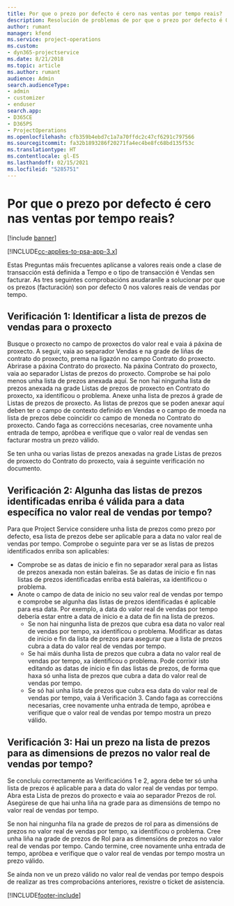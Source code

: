 ```yaml
---
title: Por que o prezo por defecto é cero nas ventas por tempo reais?
description: Resolución de problemas de por que o prezo por defecto é 0 nas vendas por tempo reais.
author: rumant
manager: kfend
ms.service: project-operations
ms.custom:
- dyn365-projectservice
ms.date: 8/21/2018
ms.topic: article
ms.author: rumant
audience: Admin
search.audienceType:
- admin
- customizer
- enduser
search.app:
- D365CE
- D365PS
- ProjectOperations
ms.openlocfilehash: cfb359b4ebd7c1a7a70ffdc2c47cf6291c797566
ms.sourcegitcommit: fa32b1893286f20271fa4ec4be8fc68bd135f53c
ms.translationtype: HT
ms.contentlocale: gl-ES
ms.lasthandoff: 02/15/2021
ms.locfileid: "5285751"
---
```

# <a name="why-is-price-defaulting-to-zero-on-time-sales-actuals"></a>Por que o prezo por defecto é cero nas ventas por tempo reais?

[!include [banner](../includes/psa-now-project-operations.md)]

[!INCLUDE[cc-applies-to-psa-app-3.x](../includes/cc-applies-to-psa-app-3x.md)]

Estas Preguntas máis frecuentes aplícanse a valores reais onde a clase de transacción está definida a Tempo e o tipo de transacción é Vendas sen facturar. As tres seguintes comprobacións axudaranlle a solucionar por que os prezos (facturación) son por defecto 0 nos valores reais de vendas por tempo.

## <a name="check-1-identify-the-sales-price-list-for-the-project"></a>Verificación 1: Identificar a lista de prezos de vendas para o proxecto

Busque o proxecto no campo de proxectos do valor real e vaia á páxina de proxecto. A seguir, vaia ao separador Vendas e na grade de liñas de contrato do proxecto, prema na ligazón no campo Contrato do proxecto. Abrirase a páxina Contrato do proxecto. Na páxina Contrato do proxecto, vaia ao separador Listas de prezos do proxecto. Comprobe se hai polo menos unha lista de prezos anexada aquí. Se non hai ningunha lista de prezos anexada na grade Listas de prezos de proxecto en Contrato do proxecto, xa identificou o problema. Anexe unha lista de prezos á grade de Listas de prezos de proxecto. As listas de prezos que se poden anexar aquí deben ter o campo de contexto definido en Vendas e o campo de moeda na lista de prezos debe coincidir co campo de moneda no Contrato do proxecto. Cando faga as correccións necesarias, cree novamente unha entrada de tempo, apróbea e verifique que o valor real de vendas sen facturar mostra un prezo válido. 

Se ten unha ou varias listas de prezos anexadas na grade Listas de prezos de proxecto do Contrato do proxecto, vaia á seguinte verificación no documento.

## <a name="check-2-are-any-of-the-price-lists-identified-above-valid-for-the-specific-date-of-the-time-sales-actual"></a>Verificación 2: Algunha das listas de prezos identificadas enriba é válida para a data específica no valor real de vendas por tempo?

Para que Project Service considere unha lista de prezos como prezo por defecto, esa lista de prezos debe ser aplicable para a data no valor real de vendas por tempo. Comprobe o seguinte para ver se as listas de prezos identificados enriba son aplicables:
- Comprobe se as datas de inicio e fin no separador xeral para as listas de prezos anexada non están baleiras. Se as datas de inicio e fin nas listas de prezos identificadas enriba está baleiras, xa identificou o problema. 
- Anote o campo de data de inicio no seu valor real de vendas por tempo e comprobe se algunha das listas de prezos identificadas é aplicable para esa data. Por exemplo, a data do valor real de vendas por tempo debería estar entre a data de inicio e a data de fin na lista de prezos. 
    - Se non hai ningunha lista de prezos que cubra esa data no valor real de vendas por tempo, xa identificou o problema. Modificar as datas de inicio e fin da lista de prezos para asegurar que a lista de prezos cubra a data do valor real de vendas por tempo. 
    - Se hai máis dunha lista de prezos que cubra a data no valor real de vendas por tempo, xa identificou o problema. Pode corrixir isto editando as datas de inicio e fin das listas de prezos, de forma que haxa só unha lista de prezos que cubra a data do valor real de vendas por tempo. 
    - Se só hai unha lista de prezos que cubra esa data do valor real de vendas por tempo, vaia á Verificación 3.
Cando faga as correccións necesarias, cree novamente unha entrada de tempo, apróbea e verifique que o valor real de vendas por tempo mostra un prezo válido.

## <a name="check-3-is-there-a-price-in-the-price-list-for-the-pricing-dimensions-on-the-time-sales-actual"></a>Verificación 3: Hai un prezo na lista de prezos para as dimensions de prezos no valor real de vendas por tempo?

Se concluíu correctamente as Verificacións 1 e 2, agora debe ter só unha lista de prezos é aplicable para a data do valor real de vendas por tempo. Abra esta Lista de prezos do proxecto e vaia ao separador Prezos de rol. Asegúrese de que hai unha liña na grade para as dimensións de tempo no valor real de vendas por tempo.

Se non hai ningunha fila na grade de prezos de rol para as dimensións de prezos no valor real de vendas por tempo, xa identificou o problema. Cree unha liña na grade de prezos de Rol para as dimensións de prezos no valor real de vendas por tempo. Cando termine, cree novamente unha entrada de tempo, apróbea e verifique que o valor real de vendas por tempo mostra un prezo válido.

Se aínda non ve un prezo válido no valor real de vendas por tempo despois de realizar as tres comprobacións anteriores, rexistre o tícket de asistencia. 



[!INCLUDE[footer-include](../includes/footer-banner.md)]